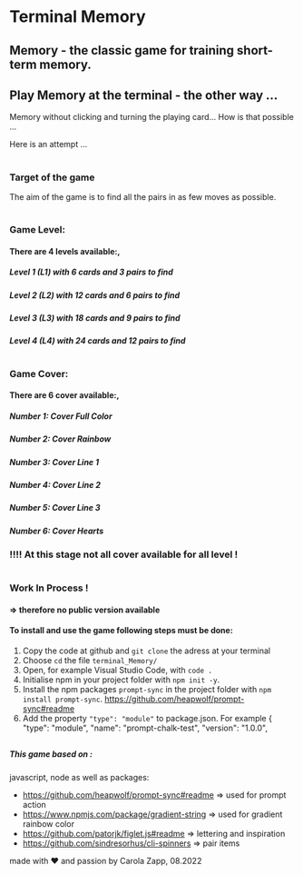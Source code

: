 # Terminal Memory
## Memory - the classic game for training short-term memory.
###
## Play Memory at the terminal - the other way ...
Memory without clicking and turning the playing card...
How is that possible ...

Here is an attempt ...

#
### Target of the game
The aim of the game is to find all the pairs in as few moves as possible.

#
### Game Level:
#### There are 4 levels available:,
##### Level 1 (L1) with 6 cards and 3 pairs to find
##### Level 2 (L2) with 12 cards and 6 pairs to find
##### Level 3 (L3) with 18 cards and 9 pairs to find
##### Level 4 (L4) with 24 cards and 12 pairs to find

#
### Game Cover:
#### There are 6 cover available:,
##### Number 1: Cover Full Color
##### Number 2: Cover Rainbow
##### Number 3: Cover Line 1
##### Number 4: Cover Line 2
##### Number 5: Cover Line 3
##### Number 6: Cover Hearts

### !!!! At this stage not all cover available for all level !

#
### Work In Process ! 
#### => therefore no public version available

#### To install and use the game following steps must be done:
1. Copy the code at github and `git clone` the adress at your terminal
2. Choose `cd` the file `terminal_Memory/`
3. Open, for example Visual Studio Code, with `code .`
4. Initialise npm in your project folder with `npm init -y`.
5. Install the npm packages `prompt-sync` in the project folder with `npm install prompt-sync`.
   https://github.com/heapwolf/prompt-sync#readme
6. Add the property `"type": "module"` to package.json. For example
  {
    "type": "module",
    "name": "prompt-chalk-test",
    "version": "1.0.0",
##
##### This game based on :
javascript, node as well as packages:
* https://github.com/heapwolf/prompt-sync#readme
=> used for prompt action
* https://www.npmjs.com/package/gradient-string
=> used for gradient rainbow color
* https://github.com/patorjk/figlet.js#readme 
=> lettering and inspiration
* https://github.com/sindresorhus/cli-spinners
=> pair items

made with ❤️ and passion by Carola Zapp, 08.2022

